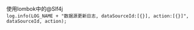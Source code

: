 使用lombok中的@Slf4j  
`log.info(LOG_NAME + "数据源更新日志, dataSourceId:[{}], action:[{}]", dataSourceId, action);`
